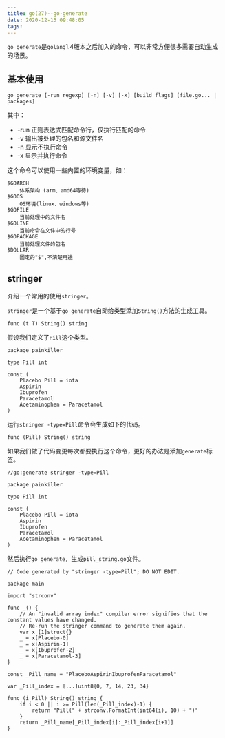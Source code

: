 ```yaml
---
title: go(27)--go-generate
date: 2020-12-15 09:48:05
tags:
---
```



`go generate`是`golang`1.4版本之后加入的命令，可以非常方便很多需要自动生成的场景。

<!-- more -->


## 基本使用

```golang
go generate [-run regexp] [-n] [-v] [-x] [build flags] [file.go... | packages]
```

其中：
* -run 正则表达式匹配命令行，仅执行匹配的命令
* -v 输出被处理的包名和源文件名
* -n 显示不执行命令
* -x 显示并执行命令

这个命令可以使用一些内置的环境变量，如：

```
$GOARCH
    体系架构 (arm、amd64等待)
$GOOS
    OS环境(linux、windows等)
$GOFILE
    当前处理中的文件名
$GOLINE
    当前命令在文件中的行号
$GOPACKAGE
    当前处理文件的包名
$DOLLAR
    固定的"$",不清楚用途
```

## stringer

介绍一个常用的使用`stringer`。

`stringer`是一个基于`go generate`自动给类型添加`String()`方法的生成工具。

```golang
func (t T) String() string
```

假设我们定义了`Pill`这个类型。

```golang
package painkiller

type Pill int

const (
	Placebo Pill = iota
	Aspirin
	Ibuprofen
	Paracetamol
	Acetaminophen = Paracetamol
)
```

运行`stringer -type=Pill`命令会生成如下的代码。

```golang
func (Pill) String() string
```

如果我们做了代码变更每次都要执行这个命令，更好的办法是添加`generate`标签。

```golang
//go:generate stringer -type=Pill

package painkiller

type Pill int

const (
	Placebo Pill = iota
	Aspirin
	Ibuprofen
	Paracetamol
	Acetaminophen = Paracetamol
)
```

然后执行`go generate`，生成`pill_string.go`文件。

```golang
// Code generated by "stringer -type=Pill"; DO NOT EDIT.

package main

import "strconv"

func _() {
	// An "invalid array index" compiler error signifies that the constant values have changed.
	// Re-run the stringer command to generate them again.
	var x [1]struct{}
	_ = x[Placebo-0]
	_ = x[Aspirin-1]
	_ = x[Ibuprofen-2]
	_ = x[Paracetamol-3]
}

const _Pill_name = "PlaceboAspirinIbuprofenParacetamol"

var _Pill_index = [...]uint8{0, 7, 14, 23, 34}

func (i Pill) String() string {
	if i < 0 || i >= Pill(len(_Pill_index)-1) {
		return "Pill(" + strconv.FormatInt(int64(i), 10) + ")"
	}
	return _Pill_name[_Pill_index[i]:_Pill_index[i+1]]
}
```